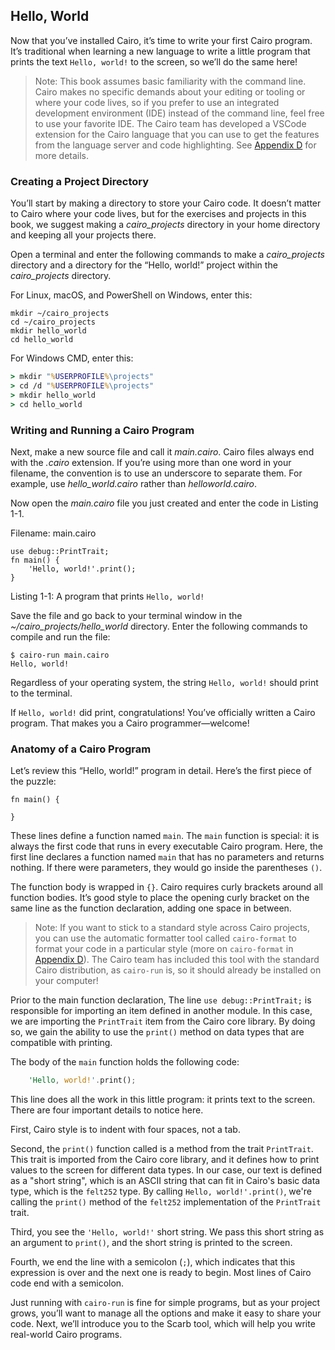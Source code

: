 ## Hello, World

Now that you’ve installed Cairo, it’s time to write your first Cairo program.
It’s traditional when learning a new language to write a little program that
prints the text `Hello, world!` to the screen, so we’ll do the same here!

> Note: This book assumes basic familiarity with the command line. Cairo makes
> no specific demands about your editing or tooling or where your code lives, so
> if you prefer to use an integrated development environment (IDE) instead of
> the command line, feel free to use your favorite IDE. The Cairo team has developed
> a VSCode extension for the Cairo language that you can use to get the features from
> the language server and code highlighting. See [Appendix D][devtools]
> for more details.

### Creating a Project Directory

You’ll start by making a directory to store your Cairo code. It doesn’t matter
to Cairo where your code lives, but for the exercises and projects in this book,
we suggest making a _cairo_projects_ directory in your home directory and keeping all
your projects there.

Open a terminal and enter the following commands to make a _cairo_projects_ directory
and a directory for the “Hello, world!” project within the _cairo_projects_ directory.

For Linux, macOS, and PowerShell on Windows, enter this:

```console
mkdir ~/cairo_projects
cd ~/cairo_projects
mkdir hello_world
cd hello_world
```

For Windows CMD, enter this:

```cmd
> mkdir "%USERPROFILE%\projects"
> cd /d "%USERPROFILE%\projects"
> mkdir hello_world
> cd hello_world
```

### Writing and Running a Cairo Program

Next, make a new source file and call it _main.cairo_. Cairo files always end with
the _.cairo_ extension. If you’re using more than one word in your filename, the
convention is to use an underscore to separate them. For example, use
_hello_world.cairo_ rather than _helloworld.cairo_.

Now open the _main.cairo_ file you just created and enter the code in Listing 1-1.

<span class="filename">Filename: main.cairo</span>

```rust,file=hello_world.cairo
use debug::PrintTrait;
fn main() {
    'Hello, world!'.print();
}
```

<span class="caption">Listing 1-1: A program that prints `Hello, world!`</span>

Save the file and go back to your terminal window in the
_~/cairo_projects/hello_world_ directory. Enter the following
commands to compile and run the file:

```console
$ cairo-run main.cairo
Hello, world!
```

Regardless of your operating system, the string `Hello, world!` should print to
the terminal.

If `Hello, world!` did print, congratulations! You’ve officially written a Cairo
program. That makes you a Cairo programmer—welcome!

### Anatomy of a Cairo Program

Let’s review this “Hello, world!” program in detail. Here’s the first piece of
the puzzle:

```rust,ignore_format
fn main() {

}
```

These lines define a function named `main`. The `main` function is special: it
is always the first code that runs in every executable Cairo program. Here, the
first line declares a function named `main` that has no parameters and returns
nothing. If there were parameters, they would go inside the parentheses `()`.

The function body is wrapped in `{}`. Cairo requires curly brackets around all
function bodies. It’s good style to place the opening curly bracket on the same
line as the function declaration, adding one space in between.

> Note: If you want to stick to a standard style across Cairo projects, you can
> use the automatic formatter tool called `cairo-format` to format your code in a
> particular style (more on `cairo-format` in
> [Appendix D][devtools]). The Cairo team has included this tool
> with the standard Cairo distribution, as `cairo-run` is, so it should already be
> installed on your computer!

Prior to the main function declaration, The line `use debug::PrintTrait;` is responsible for importing an item defined in another module. In this case, we are importing the `PrintTrait` item from the Cairo core library. By doing so, we gain the ability to use the `print()` method on data types that are compatible with printing.

The body of the `main` function holds the following code:

```rust
    'Hello, world!'.print();
```

This line does all the work in this little program: it prints text to the
screen. There are four important details to notice here.

First, Cairo style is to indent with four spaces, not a tab.

Second, the `print()` function called is a method from the trait `PrintTrait`. This trait is imported from the Cairo core library, and it defines how to print values to the screen for different data types. In our case, our text is defined as a "short string", which is an ASCII string that can fit in Cairo's basic data type, which is the `felt252` type. By calling `Hello, world!'.print()`, we're calling the `print()` method of the `felt252` implementation of the `PrintTrait` trait.

Third, you see the `'Hello, world!'` short string. We pass this short string as an argument
to `print()`, and the short string is printed to the screen.

Fourth, we end the line with a semicolon (`;`), which indicates that this
expression is over and the next one is ready to begin. Most lines of Cairo code
end with a semicolon.

Just running with `cairo-run` is fine for simple programs, but as your project
grows, you’ll want to manage all the options and make it easy to share your
code. Next, we’ll introduce you to the Scarb tool, which will help you write
real-world Cairo programs.

[devtools]: appendix-04-useful-development-tools.md
